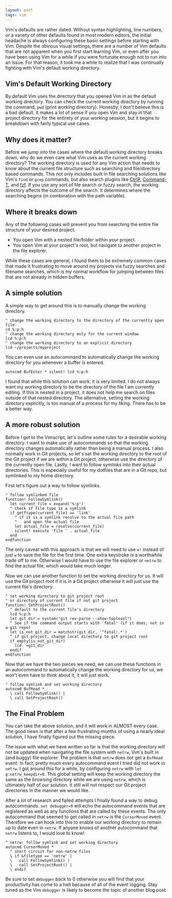 ```yaml
---
layout: post
tags: vim
---
```


Vim's defaults are rather dated. Without syntax highlighting, line numbers, or a variety of other defaults found in most modern editors, the initial headache is always configuring these basic settings before starting with Vim. Despite the obvious visual settings, there are a number of Vim defaults that are not apparent when you first start learning Vim, or even after you have been using Vim for a while if you were fortunate enough not to run into an issue. For that reason, it took me a while to realize that I was continually fighting with Vim's default working directory.

## Vim's Default Working Directory

By default Vim uses the directory that you opened Vim in as the default working directory. You can check the current working directory by running the command, `pwd` (print working directory). Honestly, I don't believe this is a bad default. It makes a lot of sense if you open Vim and stay in that project directory for the entirety of your working session, but it begins to breakdown with fairly typical use cases.

## Why does it matter?

Before we jump into the cases where the default working directory breaks down, why do we even care what Vim uses as the current working directory? The working directory is used for any Vim action that needs to know about the current file structure such as searching and file/directory based commands. This not only includes built in file searching solutions like Vim's `find` or `grep` commands, but also search plugins like [CtrlP](https://github.com/kien/ctrlp.vim), [Command-T](https://github.com/wincent/command-t), and [fzf](https://github.com/junegunn/fzf). If you use any sort of file search or fuzzy search, the working directory affects the outcome of the search. It determines where the searching begins (in combination with the path variable).

## Where it breaks down

Any of the following cases will prevent you from searching the entire file structure of your desired project.

- You open Vim with a nested file/folder within your project.
- You open Vim at your project's root, but navigate to another project in the file explorer.

While these cases are general, I found them to be extremely common cases that made it frustrating to move around my projects via fuzzy searches and filename searches, which is my normal workflow for jumping between files that are not already in hidden buffers.

## A simple solution

A simple way to get around this is to manually change the working directory.

```vim
" change the working directory to the directory of the currently open file
cd %:p:h
" change the working directory only for the current window
lcd %:p:h
" change the working directory to an explicit directory
lcd ~/projects/myproject
```

You can even use an autocommand to automatically change the working directory for you whenever a buffer is entered.

```vim
autocmd BufEnter * silent! lcd %:p:h
```

I found that while this solution can work, it is very limited. I do not always want my working directory to be the directory of the file I am currently editing. If this is nested in a project, it does not help me search on files outside of that nested directory. The alternative, setting the working directory explicitly, is too manual of a process for my liking. There has to be a better way.

## A more robust solution

Before I get to the Vimscript, let's outline some rules for a desirable working directory. I want to make use of autocommands so that the working directory changes automatically rather than being a manual process. I also normally work in Git projects, so let's set the working directory to the root of the Git project if we are within a Git project, otherwise use the directory of the currently open file. Lastly, I want to follow symlinks into their actual directories. This is especially useful for my dotfiles that are in a Git repo, but symlinked to my home directory.

First let's figure out a way to follow symlinks.

```vim
" follow symlinked file
function! FollowSymlink()
  let current_file = expand('%:p')
  " check if file type is a symlink
  if getftype(current_file) == 'link'
    " if it is a symlink resolve to the actual file path
    "   and open the actual file
    let actual_file = resolve(current_file)
    silent! execute 'file ' . actual_file
  end
endfunction
```

The only caveat with this approach is that we will need to use `w!` instead of just `w` to save the file for the first time. One extra keystroke is a worthwhile trade off to me. Otherwise I would have to use the file explorer or `netrw` to find the actual file, which would take much longer.

Now we can use another function to set the working directory for us. It will use the Git project root if it is in a Git project otherwise it will just use the current file's directory.

```vim
" set working directory to git project root
" or directory of current file if not git project
function! SetProjectRoot()
  " default to the current file's directory
  lcd %:p:h
  let git_dir = system("git rev-parse --show-toplevel")
  " See if the command output starts with 'fatal' (if it does, not in a git repo)
  let is_not_git_dir = matchstr(git_dir, '^fatal:.*')
  " if git project, change local directory to git project root
  if empty(is_not_git_dir)
    lcd `=git_dir`
  endif
endfunction
```

Now that we have the two pieces we need, we can use these functions in an autocommand to automatically change the working directory for us, we won't even have to think about it, it will just work.

```vim
" follow symlink and set working directory
autocmd BufRead *
  \ call FollowSymlink() |
  \ call SetProjectRoot()
```

## The Final Problem

You can take the above solution, and it will work in ALMOST every case. The good news is that after a few frustrating months of using a nearly ideal solution, I have finally figured out the missing piece.

The issue with what we have written so far is that the working directory will not be updated when navigating the file system with `netrw`, Vim's built in (and buggy) file explorer. The problem is that `netrw` does not get a `BufRead` event. In fact, pretty much every autocommand event I tried did not work in `netrw`. I got around this for a while, by configuring `netrw` with `let g:netrw_keepdir=0`. This global setting will keep the working directory the same as the browsing directory while we are using `netrw`, which is ultimately half of our solution. It still will not respect our Git project directories in the manner we would like.

After a lot of research and failed attempts I finally found a way to debug autocommands. `set debugger=9` will echo the autocommand events that are registered as well as any functions that are called by these events. The only autocommand that seemed to get called in `netrw` is the `CursorMoved` event. Therefore we can hook into this to enable our working directory to remain up to date even in `netrw`. If anyone knows of another autocommand that `netrw` listens to, I would love to know!

```vim
" netrw: follow symlink and set working directory
autocmd CursorMoved *
  " short circuit for non-netrw files
  \ if &filetype == 'netrw' |
  \   call FollowSymlink() |
  \   call SetProjectRoot() |
  \ endif
```

Be sure to set `debugger` back to 0 otherwise you will find that your productivity has come to a halt because of all of the event logging. Stay tuned as the Vim `debugger` is likely to become the topic of another blog post.
